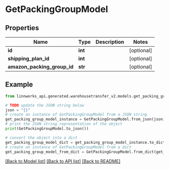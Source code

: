 # GetPackingGroupModel


## Properties

Name | Type | Description | Notes
------------ | ------------- | ------------- | -------------
**id** | **int** |  | [optional] 
**shipping_plan_id** | **int** |  | [optional] 
**amazon_packing_group_id** | **str** |  | [optional] 

## Example

```python
from linnworks_api.generated.warehousetransfer_v2.models.get_packing_group_model import GetPackingGroupModel

# TODO update the JSON string below
json = "{}"
# create an instance of GetPackingGroupModel from a JSON string
get_packing_group_model_instance = GetPackingGroupModel.from_json(json)
# print the JSON string representation of the object
print(GetPackingGroupModel.to_json())

# convert the object into a dict
get_packing_group_model_dict = get_packing_group_model_instance.to_dict()
# create an instance of GetPackingGroupModel from a dict
get_packing_group_model_from_dict = GetPackingGroupModel.from_dict(get_packing_group_model_dict)
```
[[Back to Model list]](../README.md#documentation-for-models) [[Back to API list]](../README.md#documentation-for-api-endpoints) [[Back to README]](../README.md)



